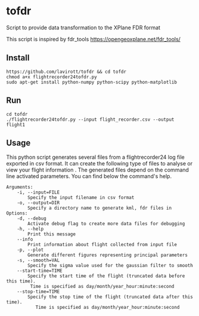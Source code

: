# tofdr
Script to provide data transformation to the XPlane FDR format

This script is inspired by fdr_tools https://opengeoxplane.net/fdr_tools/

## Install

```
https://github.com/lavirott/tofdr && cd tofdr
chmod a+x flightrecorder24tofdr.py
sudo apt-get install python-numpy python-scipy python-matplotlib
```
## Run

```
cd tofdr
./flightrecorder24tofdr.py --input flight_recorder.csv --output flight1
```

## Usage
This python script generates several files from a flightrecorder24 log file exported in csv format. It can create the following type of files to analyse or view your flight information . The generated files depend on the command line activated parameters. You can find below the command's help.

```
Arguments:
    -i, --input=FILE
        Specify the input filename in csv format
    -o, --output=DIR
        Specify a directory name to generate kml, fdr files in
Options:
    -d, --debug
        Activate debug flag to create more data files for debugging
    -h, --help
        Print this message
    --info
        Print information about flight collected from input file
    -p, --plot
        Generate different figures representing principal parameters
    -s, --smooth=VAL
        Specify the sigma value used for the gaussian filter to smooth
    --start-time=TIME
        Specify the start time of the flight (truncated data before this time).
         Time is specified as day/month/year_hour:minute:second
    --stop-time=TIME
        Specify the stop time of the flight (truncated data after this time).
	       Time is specified as day/month/year_hour:minute:second
```